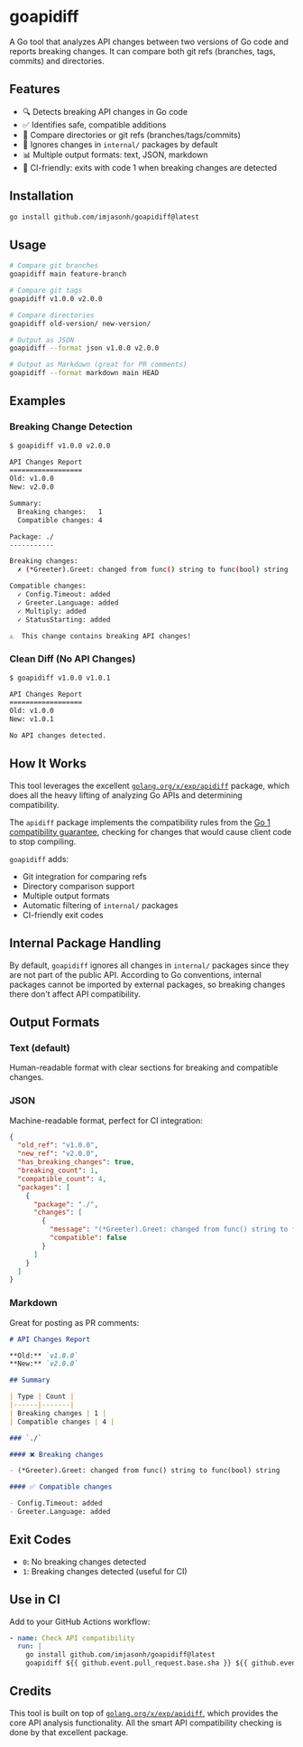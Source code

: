 # goapidiff

A Go tool that analyzes API changes between two versions of Go code and reports breaking changes. It can compare both git refs (branches, tags, commits) and directories.

## Features

- 🔍 Detects breaking API changes in Go code
- ✅ Identifies safe, compatible additions
- 📁 Compare directories or git refs (branches/tags/commits)
- 🚫 Ignores changes in `internal/` packages by default
- 📊 Multiple output formats: text, JSON, markdown
- 🚀 CI-friendly: exits with code 1 when breaking changes are detected

## Installation

```bash
go install github.com/imjasonh/goapidiff@latest
```

## Usage

```bash
# Compare git branches
goapidiff main feature-branch

# Compare git tags
goapidiff v1.0.0 v2.0.0

# Compare directories
goapidiff old-version/ new-version/

# Output as JSON
goapidiff --format json v1.0.0 v2.0.0

# Output as Markdown (great for PR comments)
goapidiff --format markdown main HEAD
```

## Examples

### Breaking Change Detection

```bash
$ goapidiff v1.0.0 v2.0.0

API Changes Report
==================
Old: v1.0.0
New: v2.0.0

Summary:
  Breaking changes:   1
  Compatible changes: 4

Package: ./
-----------

Breaking changes:
  ✗ (*Greeter).Greet: changed from func() string to func(bool) string

Compatible changes:
  ✓ Config.Timeout: added
  ✓ Greeter.Language: added
  ✓ Multiply: added
  ✓ StatusStarting: added

⚠️  This change contains breaking API changes!
```

### Clean Diff (No API Changes)

```bash
$ goapidiff v1.0.0 v1.0.1

API Changes Report
==================
Old: v1.0.0
New: v1.0.1

No API changes detected.
```

## How It Works

This tool leverages the excellent [`golang.org/x/exp/apidiff`](https://pkg.go.dev/golang.org/x/exp/apidiff) package, which does all the heavy lifting of analyzing Go APIs and determining compatibility.

The `apidiff` package implements the compatibility rules from the [Go 1 compatibility guarantee](https://golang.org/doc/go1compat), checking for changes that would cause client code to stop compiling.

`goapidiff` adds:
- Git integration for comparing refs
- Directory comparison support
- Multiple output formats
- Automatic filtering of `internal/` packages
- CI-friendly exit codes

## Internal Package Handling

By default, `goapidiff` ignores all changes in `internal/` packages since they are not part of the public API. According to Go conventions, internal packages cannot be imported by external packages, so breaking changes there don't affect API compatibility.

## Output Formats

### Text (default)
Human-readable format with clear sections for breaking and compatible changes.

### JSON
Machine-readable format, perfect for CI integration:

```json
{
  "old_ref": "v1.0.0",
  "new_ref": "v2.0.0",
  "has_breaking_changes": true,
  "breaking_count": 1,
  "compatible_count": 4,
  "packages": [
    {
      "package": "./",
      "changes": [
        {
          "message": "(*Greeter).Greet: changed from func() string to func(bool) string",
          "compatible": false
        }
      ]
    }
  ]
}
```

### Markdown
Great for posting as PR comments:

```markdown
# API Changes Report

**Old:** `v1.0.0`
**New:** `v2.0.0`

## Summary

| Type | Count |
|------|-------|
| Breaking changes | 1 |
| Compatible changes | 4 |

### `./`

#### ❌ Breaking changes

- (*Greeter).Greet: changed from func() string to func(bool) string

#### ✅ Compatible changes

- Config.Timeout: added
- Greeter.Language: added
```

## Exit Codes

- `0`: No breaking changes detected
- `1`: Breaking changes detected (useful for CI)

## Use in CI

Add to your GitHub Actions workflow:

```yaml
- name: Check API compatibility
  run: |
    go install github.com/imjasonh/goapidiff@latest
    goapidiff ${{ github.event.pull_request.base.sha }} ${{ github.event.pull_request.head.sha }}
```

## Credits

This tool is built on top of [`golang.org/x/exp/apidiff`](https://pkg.go.dev/golang.org/x/exp/apidiff), which provides the core API analysis functionality. All the smart API compatibility checking is done by that excellent package.
